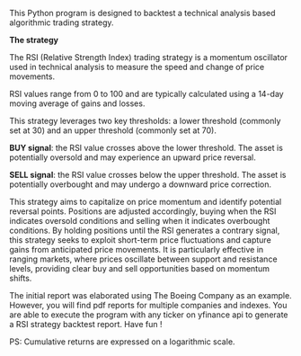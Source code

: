  This Python program is designed to backtest a technical analysis based algorithmic trading strategy.

 **The strategy**


The RSI (Relative Strength Index) trading strategy is a momentum oscillator used in technical analysis to measure the speed and change of price movements.

RSI values range from 0 to 100 and are typically calculated using a 14-day moving average of gains and losses.

This strategy leverages two key thresholds: a lower threshold (commonly set at 30) and an upper threshold (commonly set at 70).

**BUY signal**: the RSI value crosses above the lower threshold. The asset is potentially oversold and may experience an upward price reversal.

**SELL signal**: the RSI value crosses below the upper threshold. The asset is potentially overbought and may undergo a downward price correction.

This strategy aims to capitalize on price momentum and identify potential reversal points. Positions are adjusted accordingly, buying when the RSI indicates oversold conditions and selling when it indicates overbought conditions. By holding positions until the RSI generates a contrary signal, this strategy seeks to exploit short-term price fluctuations and capture gains from anticipated price movements. It is particularly effective in ranging markets, where prices oscillate between support and resistance levels, providing clear buy and sell opportunities based on momentum shifts.

The initial report was elaborated using The Boeing Company as an example. However, you will find pdf reports for multiple companies and indexes.
You are able to execute the program with any ticker on yfinance api to generate a RSI strategy backtest report. Have fun !

PS: Cumulative returns are expressed on a logarithmic scale.
